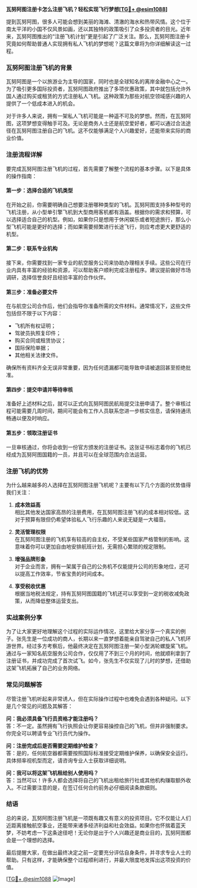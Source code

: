 **瓦努阿图注册卡怎么注册飞机？轻松实现飞行梦想[[TG💪+ @esim1088](https://t.me/s/esim1088)]**

提到瓦努阿图，很多人可能会想到美丽的海滩、清澈的海水和热带风情。这个位于南太平洋的小国不仅风景如画，还以其独特的政策吸引了众多投资者的目光。近年来，瓦努阿图推出的“注册飞机计划”更是引起了广泛关注。那么，瓦努阿图注册卡究竟如何帮助普通人实现拥有私人飞机的梦想呢？这篇文章将为你详细解读这一过程。

### 瓦努阿图注册飞机的背景

瓦努阿图是一个以旅游业为主导的国家，同时也是全球知名的离岸金融中心之一。为了吸引更多国际投资者，瓦努阿图政府推出了多项优惠政策，其中就包括允许外国人通过购买或租赁的方式注册私人飞机。这种政策为那些对航空领域感兴趣的人提供了一个低成本进入的机会。

对于许多人来说，拥有一架私人飞机可能是一种遥不可及的梦想。然而，在瓦努阿图，这项梦想变得触手可及。无论是商务人士还是航空爱好者，都可以通过合法途径在瓦努阿图注册自己的飞机。这不仅能够满足个人兴趣爱好，还能带来实际的商业价值。

### 注册流程详解

要完成瓦努阿图注册飞机的过程，首先需要了解整个流程的基本步骤。以下是具体的操作指南：

#### 第一步：选择合适的飞机类型

在开始之前，你需要明确自己想要注册哪种类型的飞机。瓦努阿图支持多种型号的飞机注册，从小型单引擎飞机到大型商用客机都有涵盖。根据你的需求和预算，可以选择适合自己的机型。例如，如果你只是想用于休闲娱乐或者短途旅行，那么小型飞机可能是更好的选择；而如果需要频繁进行长途飞行，则应考虑更大更舒适的机型。

#### 第二步：联系专业机构

接下来，你需要找到一家专业的航空服务公司来协助办理相关手续。这些公司在行业内具有丰富的经验和资源，可以帮助客户顺利完成注册程序。建议提前做好市场调研，选择信誉良好且经验丰富的合作伙伴。

#### 第三步：准备必要文件

在与航空公司合作后，他们会指导你准备所需的文件材料。通常情况下，这些文件包括但不限于以下内容：
- 飞机所有权证明；
- 驾驶员执照复印件；
- 购买合同或租赁协议；
- 国际保险单据；
- 其他相关法律文件。

确保所有资料齐全无误非常重要，因为任何遗漏都可能导致申请被退回甚至拒绝批准。

#### 第四步：提交申请并等待审核

准备好上述材料之后，就可以正式向瓦努阿图民航局提交注册申请了。整个审核过程可能需要几周时间，期间可能会有工作人员联系您进一步核实信息，请保持通讯畅通以便及时响应。

#### 第五步：领取注册证书

一旦审核通过，你将会收到一份官方颁发的注册证书。这张证书标志着你的飞机已经成为瓦努阿图国籍的一员，并且可以在全球范围内合法运营。

### 注册飞机的优势

为什么越来越多的人选择在瓦努阿图注册飞机呢？主要有以下几个方面的优势值得我们关注：

1. **成本效益高**  
   相比其他发达国家高昂的注册费用，在瓦努阿图注册飞机的成本相对较低。这对于预算有限但仍希望体验私人飞行乐趣的人来说无疑是一大福音。

2. **灵活管理权限**  
   在瓦努阿图注册的飞机享有较高的自主权，不受某些国家严格管制的影响。这意味着你可以更加自由地安排航班计划，无需担心繁琐的规定限制。

3. **增强品牌形象**  
   对于企业而言，拥有一架属于自己的公务机不仅能提升公司的形象地位，还可以提高工作效率，节省宝贵的时间成本。

4. **享受税收优惠**  
   根据当地税法规定，持有瓦努阿图国籍的飞机还可以享受到一定的税收减免政策，从而降低整体运营支出。

### 实战案例分享

为了让大家更好地理解这个过程的实际运作情况，这里给大家分享一个真实的例子。张先生是一位成功的商人，长期以来一直梦想着能亲自驾驶自己的私人飞机环游世界。经过多方考察后，他最终决定在瓦努阿图注册一架小型涡轮螺旋桨飞机。通过与一家知名航空服务公司合作，仅仅用了不到三个月的时间，他就顺利拿到了注册证书，并成功完成了首次试飞。如今，张先生不仅实现了儿时的梦想，还借助这架飞机拓展了自己的业务网络。

### 常见问题解答

尽管注册飞机听起来非常诱人，但在实际操作过程中也难免会遇到各种疑问。以下是几个常见的问题及其解答：

**问：我必须具备飞行员资格才能注册吗？**  
答：不一定。虽然拥有飞行执照会让你更容易操控自己的飞机，但并非强制要求。你完全可以聘请专业飞行员代为操作。

**问：注册完成后是否需要定期维护检查？**  
答：是的，任何航空器都需要按照国际标准接受定期维护保养，以确保安全运行。具体频率视机型而定，请咨询专业人士获取详细说明。

**问：我可以将这架飞机租给别人使用吗？**  
答：当然可以！许多人都会选择将自己的飞机出租给旅行社或其他机构赚取额外收入。不过需要注意的是，在签订任何合约前务必仔细阅读条款细则。

### 结语

总的来说，瓦努阿图注册飞机是一项既有趣又有意义的投资项目。它不仅能让人们近距离接触航空事业，还能带来诸多经济利益和社会效益。如果你也怀揣着蓝天梦，不妨考虑一下这条途径吧！无论你是出于个人兴趣还是商业目的，瓦努阿图都会是一个理想的选择。

最后提醒大家，在做出最终决定之前一定要充分评估自身条件，并寻求专业人士的帮助。只有这样，才能确保整个过程顺利进行，并最大限度地发挥出这项投资的价值。

[[TG💪+ @esim1088](https://t.me/s/esim1088) ![Image](https://i.postimg.cc/4NQfJmqS/Snipaste-2025-05-13-00-14-12.png)]